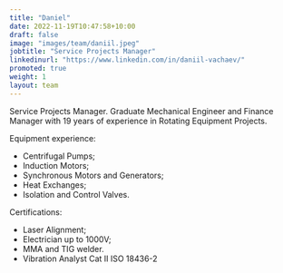 ```yaml
---
title: "Daniel"
date: 2022-11-19T10:47:58+10:00
draft: false
image: "images/team/daniil.jpeg"
jobtitle: "Service Projects Manager"
linkedinurl: "https://www.linkedin.com/in/daniil-vachaev/"
promoted: true
weight: 1
layout: team
---
```


Service Projects Manager. Graduate Mechanical Engineer and Finance Manager with 19 years of experience in Rotating Equipment Projects.

Equipment experience:
- Centrifugal Pumps;
- Induction Motors;
- Synchronous Motors and Generators;
- Heat Exchanges;
- Isolation and Control Valves.

Certifications:
- Laser Alignment;
- Electrician up to 1000V;
- MMA and TIG welder.
- Vibration Analyst Cat II ISO 18436-2